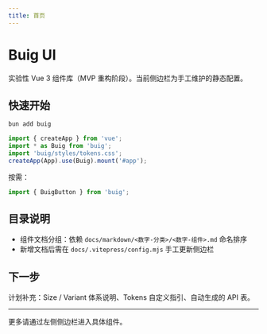 ```yaml
---
title: 首页
---
```


# Buig UI

实验性 Vue 3 组件库（MVP 重构阶段）。当前侧边栏为手工维护的静态配置。

## 快速开始

```bash
bun add buig
```

```ts
import { createApp } from 'vue';
import * as Buig from 'buig';
import 'buig/styles/tokens.css';
createApp(App).use(Buig).mount('#app');
```

按需：

```ts
import { BuigButton } from 'buig';
```

## 目录说明

-   组件文档分组：依赖 `docs/markdown/<数字-分类>/<数字-组件>.md` 命名排序
-   新增文档后需在 `docs/.vitepress/config.mjs` 手工更新侧边栏

## 下一步

计划补充：Size / Variant 体系说明、Tokens 自定义指引、自动生成的 API 表。

---

更多请通过左侧侧边栏进入具体组件。
